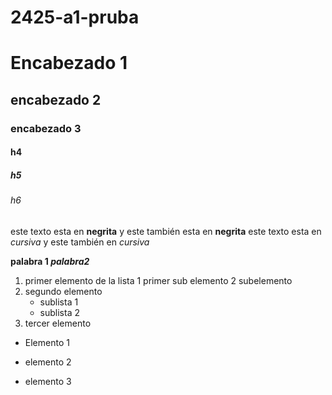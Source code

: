 # 2425-a1-pruba


# Encabezado 1
## encabezado 2
### encabezado 3
#### h4
##### h5
###### h6

este texto esta en **negrita** y este también esta en __negrita__
este texto esta en *cursiva* y este también en _cursiva_  

**palabra 1 _palabra2_**

1. primer elemento de la lista
	1 primer sub elemento
	2 subelemento
2. segundo elemento
	* sublista 1
	* sublista 2
3. tercer elemento 

* Elemento 1
+ elemento 2
- elemento 3
